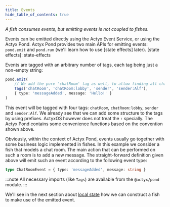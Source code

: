 ```yaml
---
title: Events
hide_table_of_contents: true
---
```


_A fish consumes events, but emitting events is not coupled to fishes._

Events can be emitted directly using the Actyx Event Service, or using the Actyx Pond. Actyx Pond provides two main APIs
for emitting events: `pond.emit` and `pond.run` (we'll learn how to use [state effects] later).
[state effects]: state-effects

Events are tagged with an arbitrary number of tags, each tag being just a non-empty string:

```typescript
pond.emit(
    // We add the pure 'chatRoom' tag as well, to allow finding all chat events at once.
    Tags('chatRoom', 'chatRoom:lobby', 'sender', 'sender:Alf'),
    { type: 'messageAdded', message: 'Hello!' }
)
```

This event will be tagged with four tags: `chatRoom`, `chatRoom:lobby`, `sender` and `sender:Alf`. We already see that we can add
some structure to the tags by using prefixes.
ActyxOS however does not treat the `:` specially. The Actyx Pond contains some convenience functions based on the convention shown above.

Obviously, within the context of Actyx Pond, events usually go together with some business logic implemented in fishes.
In this example we consider a fish that models a chat room. The main action that can be performed on such a room is to
add a new message. The straight-forward definition given above will emit such an event according to the following event
type:

```typescript
type ChatRoomEvent = { type: 'messageAdded', message: string }
```

:::note
All necessary imports (like `Tags`) are available from the `@actyx/pond` module.
:::

We'll see in the next section about [local state] how we can construct a fish to make use of the emitted event.

[local state]: local-state

